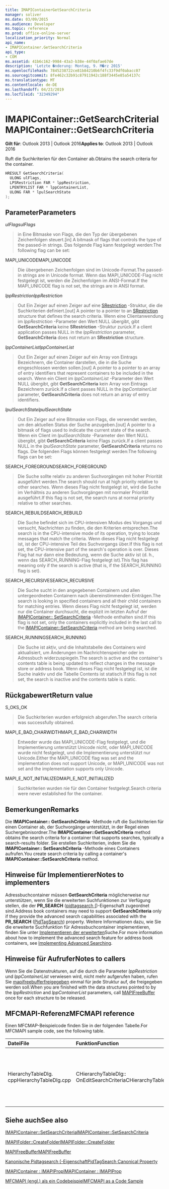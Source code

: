 ```yaml
---
title: IMAPIContainerGetSearchCriteria
manager: soliver
ms.date: 03/09/2015
ms.audience: Developer
ms.topic: reference
ms.prod: office-online-server
localization_priority: Normal
api_name:
- IMAPIContainer.GetSearchCriteria
api_type:
- COM
ms.assetid: 41b6c162-9984-43a3-b38e-44f0afae67de
description: 'Letzte �nderung: Montag, 9. M�rz 2015'
ms.openlocfilehash: 7845238722ce81b84210b6f4fc33f9df0abacc07
ms.sourcegitcommit: 8fe462c32b91c87911942c188f3445e85a54137c
ms.translationtype: MT
ms.contentlocale: de-DE
ms.lasthandoff: 04/23/2019
ms.locfileid: "32349294"
---
```

# <a name="imapicontainergetsearchcriteria"></a><span data-ttu-id="4d25d-103">IMAPIContainer::GetSearchCriteria</span><span class="sxs-lookup"><span data-stu-id="4d25d-103">IMAPIContainer::GetSearchCriteria</span></span>

  
  
<span data-ttu-id="4d25d-104">**Gilt für**: Outlook 2013 | Outlook 2016</span><span class="sxs-lookup"><span data-stu-id="4d25d-104">**Applies to**: Outlook 2013 | Outlook 2016</span></span> 
  
<span data-ttu-id="4d25d-105">Ruft die Suchkriterien für den Container ab.</span><span class="sxs-lookup"><span data-stu-id="4d25d-105">Obtains the search criteria for the container.</span></span>
  
```cpp
HRESULT GetSearchCriteria(
  ULONG ulFlags,
  LPSRestriction FAR * lppRestriction,
  LPENTRYLIST FAR * lppContainerList,
  ULONG FAR * lpulSearchState
);
```

## <a name="parameters"></a><span data-ttu-id="4d25d-106">Parameter</span><span class="sxs-lookup"><span data-stu-id="4d25d-106">Parameters</span></span>

 <span data-ttu-id="4d25d-107">_ulFlags_</span><span class="sxs-lookup"><span data-stu-id="4d25d-107">_ulFlags_</span></span>
  
> <span data-ttu-id="4d25d-108">in Eine Bitmaske von Flags, die den Typ der übergebenen Zeichenfolgen steuert.</span><span class="sxs-lookup"><span data-stu-id="4d25d-108">[in] A bitmask of flags that controls the type of the passed-in strings.</span></span> <span data-ttu-id="4d25d-109">Das folgende Flag kann festgelegt werden:</span><span class="sxs-lookup"><span data-stu-id="4d25d-109">The following flag can be set:</span></span>
    
<span data-ttu-id="4d25d-110">MAPI_UNICODE</span><span class="sxs-lookup"><span data-stu-id="4d25d-110">MAPI_UNICODE</span></span> 
  
> <span data-ttu-id="4d25d-111">Die übergebenen Zeichenfolgen sind im Unicode-Format.</span><span class="sxs-lookup"><span data-stu-id="4d25d-111">The passed-in strings are in Unicode format.</span></span> <span data-ttu-id="4d25d-112">Wenn das MAPI_UNICODE-Flag nicht festgelegt ist, werden die Zeichenfolgen im ANSI-Format.</span><span class="sxs-lookup"><span data-stu-id="4d25d-112">If the MAPI_UNICODE flag is not set, the strings are in ANSI format.</span></span>
    
 <span data-ttu-id="4d25d-113">_lppRestriction_</span><span class="sxs-lookup"><span data-stu-id="4d25d-113">_lppRestriction_</span></span>
  
> <span data-ttu-id="4d25d-114">Out Ein Zeiger auf einen Zeiger auf eine [SRestriction](srestriction.md) -Struktur, die die Suchkriterien definiert.</span><span class="sxs-lookup"><span data-stu-id="4d25d-114">[out] A pointer to a pointer to an [SRestriction](srestriction.md) structure that defines the search criteria.</span></span> <span data-ttu-id="4d25d-115">Wenn eine Clientanwendung im _lppRestriction_ -Parameter den Wert NULL übergibt, gibt **GetSearchCriteria** keine **SRestriction** -Struktur zurück.</span><span class="sxs-lookup"><span data-stu-id="4d25d-115">If a client application passes NULL in the  _lppRestriction_ parameter, **GetSearchCriteria** does not return an **SRestriction** structure.</span></span> 
    
 <span data-ttu-id="4d25d-116">_lppContainerList_</span><span class="sxs-lookup"><span data-stu-id="4d25d-116">_lppContainerList_</span></span>
  
> <span data-ttu-id="4d25d-117">Out Ein Zeiger auf einen Zeiger auf ein Array von Eintrags Bezeichnern, die Container darstellen, die in die Suche eingeschlossen werden sollen.</span><span class="sxs-lookup"><span data-stu-id="4d25d-117">[out] A pointer to a pointer to an array of entry identifiers that represent containers to be included in the search.</span></span> <span data-ttu-id="4d25d-118">Wenn ein Client im _lppContainerList_ -Parameter den Wert NULL übergibt, gibt **GetSearchCriteria** kein Array von Eintrags Bezeichnern zurück.</span><span class="sxs-lookup"><span data-stu-id="4d25d-118">If a client passes NULL in the  _lppContainerList_ parameter, **GetSearchCriteria** does not return an array of entry identifiers.</span></span> 
    
 <span data-ttu-id="4d25d-119">_lpulSearchState_</span><span class="sxs-lookup"><span data-stu-id="4d25d-119">_lpulSearchState_</span></span>
  
> <span data-ttu-id="4d25d-120">Out Ein Zeiger auf eine Bitmaske von Flags, die verwendet werden, um den aktuellen Status der Suche anzugeben.</span><span class="sxs-lookup"><span data-stu-id="4d25d-120">[out] A pointer to a bitmask of flags used to indicate the current state of the search.</span></span> <span data-ttu-id="4d25d-121">Wenn ein Client im _lpulSearchState_ -Parameter den Wert NULL übergibt, gibt **GetSearchCriteria** keine Flags zurück.</span><span class="sxs-lookup"><span data-stu-id="4d25d-121">If a client passes NULL in the  _lpulSearchState_ parameter, **GetSearchCriteria** returns no flags.</span></span> <span data-ttu-id="4d25d-122">Die folgenden Flags können festgelegt werden:</span><span class="sxs-lookup"><span data-stu-id="4d25d-122">The following flags can be set:</span></span> 
    
<span data-ttu-id="4d25d-123">SEARCH_FOREGROUND</span><span class="sxs-lookup"><span data-stu-id="4d25d-123">SEARCH_FOREGROUND</span></span> 
  
> <span data-ttu-id="4d25d-124">Die Suche sollte relativ zu anderen Suchvorgängen mit hoher Priorität ausgeführt werden.</span><span class="sxs-lookup"><span data-stu-id="4d25d-124">The search should run at high priority relative to other searches.</span></span> <span data-ttu-id="4d25d-125">Wenn dieses Flag nicht festgelegt ist, wird die Suche im Verhältnis zu anderen Suchvorgängen mit normaler Priorität ausgeführt.</span><span class="sxs-lookup"><span data-stu-id="4d25d-125">If this flag is not set, the search runs at normal priority relative to other searches.</span></span>
    
<span data-ttu-id="4d25d-126">SEARCH_REBUILD</span><span class="sxs-lookup"><span data-stu-id="4d25d-126">SEARCH_REBUILD</span></span> 
  
> <span data-ttu-id="4d25d-127">Die Suche befindet sich im CPU-intensiven Modus des Vorgangs und versucht, Nachrichten zu finden, die den Kriterien entsprechen.</span><span class="sxs-lookup"><span data-stu-id="4d25d-127">The search is in the CPU-intensive mode of its operation, trying to locate messages that match the criteria.</span></span> <span data-ttu-id="4d25d-128">Wenn dieses Flag nicht festgelegt ist, ist der CPU-intensive Teil des Suchvorgangs über.</span><span class="sxs-lookup"><span data-stu-id="4d25d-128">If this flag is not set, the CPU-intensive part of the search's operation is over.</span></span> <span data-ttu-id="4d25d-129">Dieses Flag hat nur dann eine Bedeutung, wenn die Suche aktiv ist (d. h., wenn das SEARCH_RUNNING-Flag festgelegt ist).</span><span class="sxs-lookup"><span data-stu-id="4d25d-129">This flag has meaning only if the search is active (that is, if the SEARCH_RUNNING flag is set).</span></span>
    
<span data-ttu-id="4d25d-130">SEARCH_RECURSIVE</span><span class="sxs-lookup"><span data-stu-id="4d25d-130">SEARCH_RECURSIVE</span></span> 
  
> <span data-ttu-id="4d25d-131">Die Suche sucht in den angegebenen Containern und allen untergeordneten Containern nach übereinstimmenden Einträgen.</span><span class="sxs-lookup"><span data-stu-id="4d25d-131">The search is looking in specified containers and all their child containers for matching entries.</span></span> <span data-ttu-id="4d25d-132">Wenn dieses Flag nicht festgelegt ist, werden nur die Container durchsucht, die explizit im letzten Aufruf der [IMAPIContainer:: SetSearchCriteria](imapicontainer-setsearchcriteria.md) -Methode enthalten sind.</span><span class="sxs-lookup"><span data-stu-id="4d25d-132">If this flag is not set, only the containers explicitly included in the last call to the [IMAPIContainer::SetSearchCriteria](imapicontainer-setsearchcriteria.md) method are being searched.</span></span> 
    
<span data-ttu-id="4d25d-133">SEARCH_RUNNING</span><span class="sxs-lookup"><span data-stu-id="4d25d-133">SEARCH_RUNNING</span></span> 
  
> <span data-ttu-id="4d25d-134">Die Suche ist aktiv, und die Inhaltstabelle des Containers wird aktualisiert, um Änderungen im Nachrichtenspeicher oder im Adressbuch widerzuspiegeln.</span><span class="sxs-lookup"><span data-stu-id="4d25d-134">The search is active and the container's contents table is being updated to reflect changes in the message store or address book.</span></span> <span data-ttu-id="4d25d-135">Wenn dieses Flag nicht festgelegt ist, ist die Suche inaktiv und die Tabelle Contents ist statisch.</span><span class="sxs-lookup"><span data-stu-id="4d25d-135">If this flag is not set, the search is inactive and the contents table is static.</span></span>
    
## <a name="return-value"></a><span data-ttu-id="4d25d-136">Rückgabewert</span><span class="sxs-lookup"><span data-stu-id="4d25d-136">Return value</span></span>

<span data-ttu-id="4d25d-137">S_OK</span><span class="sxs-lookup"><span data-stu-id="4d25d-137">S_OK</span></span> 
  
> <span data-ttu-id="4d25d-138">Die Suchkriterien wurden erfolgreich abgerufen.</span><span class="sxs-lookup"><span data-stu-id="4d25d-138">The search criteria was successfully obtained.</span></span>
    
<span data-ttu-id="4d25d-139">MAPI_E_BAD_CHARWIDTH</span><span class="sxs-lookup"><span data-stu-id="4d25d-139">MAPI_E_BAD_CHARWIDTH</span></span> 
  
> <span data-ttu-id="4d25d-140">Entweder wurde das MAPI_UNICODE-Flag festgelegt, und die Implementierung unterstützt Unicode nicht, oder MAPI_UNICODE wurde nicht festgelegt, und die Implementierung unterstützt nur Unicode.</span><span class="sxs-lookup"><span data-stu-id="4d25d-140">Either the MAPI_UNICODE flag was set and the implementation does not support Unicode, or MAPI_UNICODE was not set and the implementation supports only Unicode.</span></span>
    
<span data-ttu-id="4d25d-141">MAPI_E_NOT_INITIALIZED</span><span class="sxs-lookup"><span data-stu-id="4d25d-141">MAPI_E_NOT_INITIALIZED</span></span> 
  
> <span data-ttu-id="4d25d-142">Suchkriterien wurden nie für den Container festgelegt.</span><span class="sxs-lookup"><span data-stu-id="4d25d-142">Search criteria were never established for the container.</span></span>
    
## <a name="remarks"></a><span data-ttu-id="4d25d-143">Bemerkungen</span><span class="sxs-lookup"><span data-stu-id="4d25d-143">Remarks</span></span>

<span data-ttu-id="4d25d-144">Die **IMAPIContainer:: GetSearchCriteria** -Methode ruft die Suchkriterien für einen Container ab, der Suchvorgänge unterstützt, in der Regel einen Suchergebnisordner.</span><span class="sxs-lookup"><span data-stu-id="4d25d-144">The **IMAPIContainer::GetSearchCriteria** method obtains the search criteria for a container that supports searches, typically a search-results folder.</span></span> <span data-ttu-id="4d25d-145">Sie erstellen Suchkriterien, indem Sie die **IMAPIContainer:: SetSearchCriteria** -Methode eines Containers aufrufen.</span><span class="sxs-lookup"><span data-stu-id="4d25d-145">You create search criteria by calling a container's **IMAPIContainer::SetSearchCriteria** method.</span></span> 
  
## <a name="notes-to-implementers"></a><span data-ttu-id="4d25d-146">Hinweise für Implementierer</span><span class="sxs-lookup"><span data-stu-id="4d25d-146">Notes to implementers</span></span>

<span data-ttu-id="4d25d-147">Adressbuchcontainer müssen **GetSearchCriteria** möglicherweise nur unterstützen, wenn Sie die erweiterten Suchfunktionen zur Verfügung stellen, die der **PR_SEARCH** ([pidtagsearch (](pidtagsearch-canonical-property.md))-Eigenschaft zugeordnet sind.</span><span class="sxs-lookup"><span data-stu-id="4d25d-147">Address book containers may need to support **GetSearchCriteria** only if they provide the advanced search capabilities associated with the **PR_SEARCH** ([PidTagSearch](pidtagsearch-canonical-property.md)) property.</span></span> <span data-ttu-id="4d25d-148">Weitere Informationen dazu, wie Sie die erweiterte Suchfunktion für Adressbuchcontainer implementieren, finden Sie unter [Implementieren der erweiterten](implementing-advanced-searching.md)Suche.</span><span class="sxs-lookup"><span data-stu-id="4d25d-148">For more information about how to implement the advanced search feature for address book containers, see [Implementing Advanced Searching](implementing-advanced-searching.md).</span></span>
  
## <a name="notes-to-callers"></a><span data-ttu-id="4d25d-149">Hinweise für Aufrufer</span><span class="sxs-lookup"><span data-stu-id="4d25d-149">Notes to callers</span></span>

<span data-ttu-id="4d25d-150">Wenn Sie die Datenstrukturen, auf die durch die Parameter _lppRestriction_ und _lppContainerList_ verwiesen wird, nicht mehr aufgerufen haben, rufen Sie [mapifreebufferfreigegeben](mapifreebuffer.md) einmal für jede Struktur auf, die freigegeben werden soll.</span><span class="sxs-lookup"><span data-stu-id="4d25d-150">When you are finished with the data structures pointed to by the  _lppRestriction_ and  _lppContainerList_ parameters, call [MAPIFreeBuffer](mapifreebuffer.md) once for each structure to be released.</span></span> 
  
## <a name="mfcmapi-reference"></a><span data-ttu-id="4d25d-151">MFCMAPI-Referenz</span><span class="sxs-lookup"><span data-stu-id="4d25d-151">MFCMAPI reference</span></span>

<span data-ttu-id="4d25d-152">Einen MFCMAP-Beispielcode finden Sie in der folgenden Tabelle.</span><span class="sxs-lookup"><span data-stu-id="4d25d-152">For MFCMAPI sample code, see the following table.</span></span>
  
|<span data-ttu-id="4d25d-153">**Datei**</span><span class="sxs-lookup"><span data-stu-id="4d25d-153">**File**</span></span>|<span data-ttu-id="4d25d-154">**Funktion**</span><span class="sxs-lookup"><span data-stu-id="4d25d-154">**Function**</span></span>|<span data-ttu-id="4d25d-155">**Comment**</span><span class="sxs-lookup"><span data-stu-id="4d25d-155">**Comment**</span></span>|
|:-----|:-----|:-----|
|<span data-ttu-id="4d25d-156">HierarchyTableDlg. cpp</span><span class="sxs-lookup"><span data-stu-id="4d25d-156">HierarchyTableDlg.cpp</span></span>  <br/> |<span data-ttu-id="4d25d-157">CHierarchyTableDlg:: OnEditSearchCriteria</span><span class="sxs-lookup"><span data-stu-id="4d25d-157">CHierarchyTableDlg::OnEditSearchCriteria</span></span>  <br/> |<span data-ttu-id="4d25d-158">MFCMAPI verwendet die **IMAPIContainer:: GetSearchCriteria** -Methode, um Suchkriterien aus einem anzuzeigenden Ordner abzurufen.</span><span class="sxs-lookup"><span data-stu-id="4d25d-158">MFCMAPI uses the **IMAPIContainer::GetSearchCriteria** method to obtain search criteria from a folder to display.</span></span>  <br/> |
   
## <a name="see-also"></a><span data-ttu-id="4d25d-159">Siehe auch</span><span class="sxs-lookup"><span data-stu-id="4d25d-159">See also</span></span>



[<span data-ttu-id="4d25d-160">IMAPIContainer::SetSearchCriteria</span><span class="sxs-lookup"><span data-stu-id="4d25d-160">IMAPIContainer::SetSearchCriteria</span></span>](imapicontainer-setsearchcriteria.md)
  
[<span data-ttu-id="4d25d-161">IMAPIFolder::CreateFolder</span><span class="sxs-lookup"><span data-stu-id="4d25d-161">IMAPIFolder::CreateFolder</span></span>](imapifolder-createfolder.md)
  
[<span data-ttu-id="4d25d-162">MAPIFreeBuffer</span><span class="sxs-lookup"><span data-stu-id="4d25d-162">MAPIFreeBuffer</span></span>](mapifreebuffer.md)
  
[<span data-ttu-id="4d25d-163">Kanonische Pidtagsearch (-Eigenschaft</span><span class="sxs-lookup"><span data-stu-id="4d25d-163">PidTagSearch Canonical Property</span></span>](pidtagsearch-canonical-property.md)
  
[<span data-ttu-id="4d25d-164">IMAPIContainer : IMAPIProp</span><span class="sxs-lookup"><span data-stu-id="4d25d-164">IMAPIContainer : IMAPIProp</span></span>](imapicontainerimapiprop.md)


[<span data-ttu-id="4d25d-165">MFCMAPI (engl.) als ein Codebeispiel</span><span class="sxs-lookup"><span data-stu-id="4d25d-165">MFCMAPI as a Code Sample</span></span>](mfcmapi-as-a-code-sample.md)

